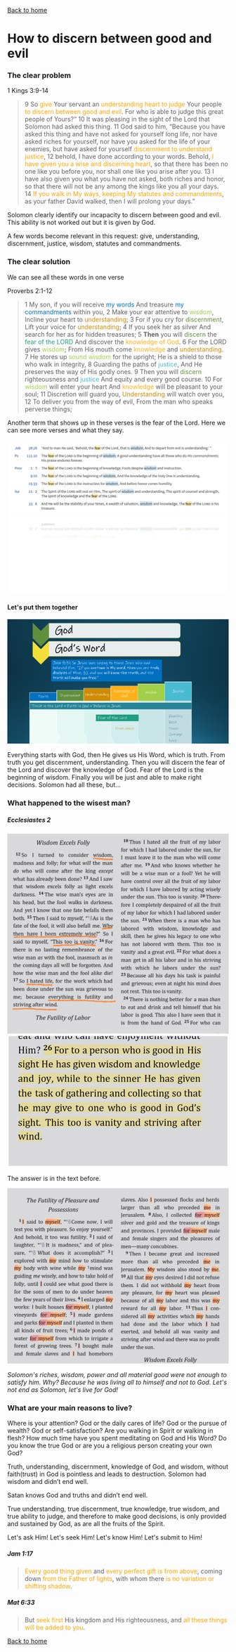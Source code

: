 [Back to home](./../index.md)

# How to discern between good and evil

### The clear problem

1 Kings 3:9-14
 >9 So <font color="orange">give</font> Your servant an <font color="orange">understanding heart to judge</font> Your people <font color="orange">to discern between good and evil</font>. For who is able to judge this great people of Yours?”
  10 It was pleasing in the sight of the Lord that Solomon had asked this thing. 11 God said to him, “Because you have asked this thing and have not asked for yourself long life, nor have asked riches for yourself, nor have you asked for the life of your enemies, but have asked for yourself <font color="orange">discernment to understand justice</font>, 12 behold, I have done according to your words. Behold, <font color="orange">I have given you a wise and discerning heart</font>, so that there has been no one like you before you, nor shall one like you arise after you. 13 I have also given you what you have not asked, both riches and honor, so that there will not be any among the kings like you all your days. 14 <font color="orange">If you walk in My ways, keeping My statutes and commandments</font>, as your father David walked, then I will prolong your days.”

Solomon clearly identify our incapacity to discern between good and evil. This ability is not worked out but it is given by God.

A few words become relevant in this request: give, understanding, discernment, justice, wisdom, statutes and commandments.

### The clear solution
We can see all these words in one verse

Proverbs 2:1-12
>1 My son, if you will receive <font color="#0070C0">my words</font>
And treasure <font color="#0070C0">my commandments</font> within you,
2 Make your ear attentive to <font color="#A2CF49">wisdom</font>,
Incline your heart to <font color="#CF8B03">understanding</font>;
3 For if you cry for <font color="#608F3D">discernment</font>,
Lift your voice for <font color="#CF8B03">understanding</font>;
4 If you seek her as silver
And search for her as for hidden treasures;
5 **Then** you will <font color="#608F3D">discern</font> the <font color="#229E80">fear of the LORD</font>
And discover the <font color="#FCB11C">knowledge of God</font>.
6 For the LORD gives <font color="#A2CF49">wisdom</font>;
From His mouth come <font color="#FCB11C">knowledge</font> and <font color="#CF8B03">understanding</font>.
7 He stores up <font color="#A2CF49">sound wisdom</font> for the upright;
He is a shield to those who walk in integrity,
8 Guarding the paths of <font color="#49BBD1">justice</font>,
And He preserves the way of His godly ones.
9 Then you will <font color="#608F3D">discern</font> righteousness and <font color="#49BBD1">justice</font>
And equity and every good course.
10 For <font color="#A2CF49">wisdom</font> will enter your heart
And <font color="#FCB11C">knowledge</font> will be pleasant to your soul;
11 Discretion will guard you,
<font color="#CF8B03">Understanding</font> will watch over you,
12 To deliver you from the way of evil,
From the man who speaks perverse things;

Another term that shows up in these verses is the fear of the Lord. Here we can see more verses and what they say.

![](./img/fear-of-the-Lord.png)

#### Let's put them together

![](./img/wisdom-graph.png)

Everything starts with God, then He gives us His Word, which is truth. From truth you get discernment, understanding. Then you will discern the fear of the Lord and discover the knowledge of God. Fear of the Lord is the beginning of wisdom. Finally you will be just and able to make right decisions. Solomon had all these, but...

### What happened to the wisest man?
##### Ecclesiastes 2

![](./img/wisdom-ecclesiastes.png)
![](./img/wisdom-vanity.png)


The answer is in the text before.

![](./img/solomon-for-myself.png)

*Solomon's riches, wisdom, power and all material good were not enough to satisfy him. Why? Because he was living all to himself and not to God. Let's not end as Solomon, let's live for God!* 

### What are your main reasons to live?
Where is your attention? God or the daily cares of life? God or the pursue of wealth? God or self-satisfaction? Are you walking in Spirit or walking in flesh? How much time have you spent meditating on God and His Word? Do you know the true God or are you a religious person creating your own God?

Truth, understanding, discernment, knowledge of God, and wisdom, without faith(trust) in God is pointless and leads to destruction. Solomon had wisdom and didn’t end well. 

Satan knows God and truths and didn’t end well. 

True understanding, true discernment, true knowledge, true wisdom, and true ability to judge, and therefore to make good decisions, is only provided and sustained by God, as are all the fruits of the Spirit.

Let's ask Him! Let's seek Him! Let's know Him! Let's submit to Him!

##### Jam 1:17 
><font color="orange">Every good thing given</font> and <font color="orange">every perfect gift is from above</font>, coming down <font color="orange">from the Father of lights</font>, with whom there <font color="orange">is no variation or shifting shadow</font>.

##### Mat 6:33
>But <font color="orange">seek first</font> His kingdom and His righteousness, and <font color="orange">all these things will be added to you</font>.


[Back to home](./../index.md)
